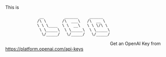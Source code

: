 This is 

                   __         ______     ______    
                  /\ \       /\  ___\   /\  __ \   
                  \ \ \____  \ \  __\   \ \ \/\ \  
                   \ \_____\  \ \_____\  \ \_____\ 
                    \/_____/   \/_____/   \/_____/ 
                                 
                         
Get an OpenAI Key from https://platform.openai.com/api-keys 

